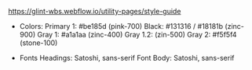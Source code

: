 https://glint-wbs.webflow.io/utility-pages/style-guide

- Colors:
Primary 1: #be185d (pink-700)
Black: #131316 / #18181b (zinc-900)
Gray 1: #a1a1aa (zinc-400)
Gray 1.2: (zin-500)
Gray 2: #f5f5f4 (stone-100)

- Fonts
Headings: Satoshi, sans-serif
Font Body: Satoshi, sans-serif